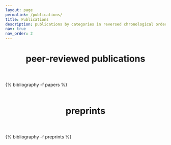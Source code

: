 ```yaml
---
layout: page
permalink: /publications/
title: Publications
description: publications by categories in reversed chronological order. generated by jekyll-scholar.
nav: true
nav_order: 2
---
```


<!-- _pages/publications.md -->
<div class="publications">
  <header class="post-header">
    <h1 class="post-title">peer-reviewed publications</h1>
  </header>

  <article>
    {% bibliography -f papers %}
  </article>
</div>


<div class="publications">
  <header class="post-header" style="margin-top:1.5cm;">
    <h1 class="post-title">preprints</h1>
  </header>

  <article>
    {% bibliography -f preprints %}
  </article>
</div>